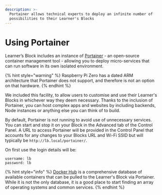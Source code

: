```yaml
---
description: >-
  Portainer allows technical experts to deploy an infinite number of
  possibilities to their Learner's Blocks
---
```


# Using Portainer

Learner’s Block includes an instance of [Portainer](https://www.portainer.io) - an open-source container management tool - allowing you to deploy micro-services that can run software in its own isolated environment.

{% hint style="warning" %}
Raspberry Pi Zero has a dated ARM architecture that Portainer does not support, and therefore is not an option on that hardware.
{% endhint %}

We included this facility, to allow users to customise and use their Learner's Blocks in whichever way they deem necessary. Thanks to the inclusion of Portainer, you can host complex apps and websites by including backends, Node instances or anything else you can think of to build.

By default, Portainer is not running to avoid use of unnecessary services. You can start and stop it on your Block in the Advanced tab of the Control Panel. A URL to access Portainer will be provided in the Control Panel that accounts for any changes to your Blocks URL and Wi-Fi SSID but will typically be `http://lb.local/portainer/`.

On first use the login details will be:

```text
username: lb
password: lb
```

{% hint style="info" %}
[Docker Hub](https://hub.docker.com) is a comprehensive database of available containers that can be pulled to the Learner's Block via Portainer. While it is not the only database, it is a good place to start finding an array of operating systems and common services.
{% endhint %}

